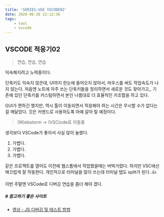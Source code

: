 ```yaml
---
title: 'SERIES:USE VSCODE02'
date: 2020-06-26 22:12:36
tags:
    - tool
    - vscode
---
```


## VSCODE 적응기02
> 연습, 연습, 연습

익숙해지려고 노력중이다.

단축키도 익숙지 않은데, UI까지 한눈에 들어오지 않아서, 마우스를 써도 작업속도가 나지 않는다.
처음엔 노트에 자주 쓰는 단축키들을 정리하면서 새로운 것도 찾아가고,, 기존에 있던 단축키를 커스텀하면서 본인 나름대로 더 효율적인 키조합을 하고 있다.

GUI가 편하긴 했지만, 역시 툴이 이동되면서 적응해야 하는 시간은 무시할 수가 없다는 걸 깨달았다. 깃은 커멘드로 사용하도록 아예 갈아 탈 예정이다.


> (W)ebstorm → (VSC)ode로 이동중

생각보다 VSCode가 좋아서 사실 많이 놀랬다.
1. 가볍다.
1. 가볍다.
1. 가볍다.

같은 프로젝트를 열어도 이전에 웹스톰에서 작업했을때는 버벅거렸다. 하지만 VSC에선 매끄럽게 잘 작동한다.
개인적으로 터미널을 많이 쓰는데 터미널 탭도 split가 된다..👍


이번 주말엔 VSCode로 디버깅 연습을 좀더 해야 겠다.
##### # 참고하기 좋은 사이트
- [영상 - JS 디버깅 및 테스트 방법](https://tacademy.skplanet.com/live/player/onlineLectureDetail.action?seq=126#sec2sec2)
